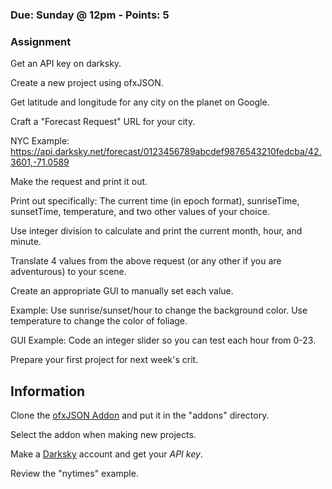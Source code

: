### Due: Sunday @ 12pm - Points: 5
### Assignment

Get an API key on darksky.

Create a new project using ofxJSON.

Get latitude and longitude for any city on the planet on Google.

Craft a "Forecast Request" URL for your city.

NYC Example: https://api.darksky.net/forecast/0123456789abcdef9876543210fedcba/42.3601,-71.0589

Make the request and print it out.

Print out specifically: The current time (in epoch format), sunriseTime, sunsetTime, temperature, and two other values of your choice.

Use integer division to calculate and print the current month, hour, and minute.

Translate 4 values from the above request (or any other if you are adventurous) to your scene.

Create an appropriate GUI to manually set each value.

Example: Use sunrise/sunset/hour to change the background color.  Use temperature to change the color of foliage.

GUI Example: Code an integer slider so you can test each hour from 0-23.

Prepare your first project for next week's crit.

## Information
Clone the [ofxJSON Addon](https://github.com/jeffcrouse/ofxJSON) and put it in the "addons" directory.

Select the addon when making new projects.

Make a [Darksky](https://darksky.net/dev/register) account and get your *API key*.

Review the "nytimes" example.
